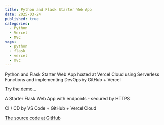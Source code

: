 ```yaml
---
title: Python and Flask Starter Web App
date: 2025-03-24
published: true
categories:
  - Python
  - Vercel
  - MVC
tags:
  - python
  - flask
  - vercel
  - mvc
---
```


Python and Flask Starter Web App hosted at Vercel Cloud using Serverless Functions and implementing DevOps by GitHub + Vercel

<a href="https://flask-vercel-start-one.vercel.app/" target="_blank" title="Flask Web App at Vercel">Try the demo...</a>

A Starter Flask Web App with endpoints - secured by HTTPS

CI / CD by VS Code + GitHub + Vercel Cloud 

<a href="https://github.com/persteenolsen/flask-vercel-start-one" target="_blank">The source code at GitHub</a>
